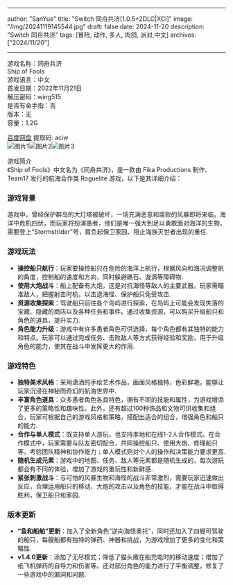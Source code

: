 
---
author: "SanYue"
title: "Switch 同舟共济[1.0.5+2DLC|XCI]"
image: "/img/20241119145544.jpg"
draft: false
date: 2024-11-20
description: "Switch 同舟共济"
tags: [冒险, 动作, 多人, 肉鸽, 派对,中文]
archives: ["2024/11/20"]

---

游戏名称：同舟共济   
Ship of Fools    
游戏语言：中文  
首发日期：2022年11月21日  
解压密码：wing515  
是否有金手指：否  
版本：无   
容量：1.2G

[百度网盘](https://pan.baidu.com/s/1MdKL8OOxHoc6h0NICMIlLw) 提取码: aciw  
![图片1](/img/e6e5fc.jpg)![图片2](/img/11d24.jpg)![图片3](/img/bf559.jpg)  

游戏简介  
《Ship of Fools》中文名为《同舟共济》，是一款由 Fika Productions 制作、Team17 发行的航海合作类 Roguelite 游戏，以下是其详细介绍：

### 游戏背景
游戏中，曾经保护群岛的大灯塔被破坏，一场充满恶意和腐败的风暴即将来临，海洋中危机四伏，而玩家将扮演愚者，他们是唯一强大到足以勇敢面对海洋的生物，需要登上“Stormstrider”号，肩负起保卫家园、阻止海族灭世者出现的重任.

### 游戏玩法
- **操控船只航行**：玩家要操控船只在危险的海洋上航行，根据风向和海况调整帆的角度，控制船的速度和方向，同时躲避礁石、漩涡等障碍物.
- **使用大炮战斗**：船上配备有大炮，这是对抗海怪等敌人的主要武器。玩家需瞄准敌人，把握射击时机，以击退海怪、保护船只免受攻击.
- **资源收集探索**：驾驶船只前往各个岛屿进行探索，在岛屿上可能会发现失落的宝藏、隐藏的商店以及各种任务和事件。通过收集资源，可以购买升级船只和角色的道具，提升实力.
- **角色能力升级**：游戏中有许多愚者角色可供选择，每个角色都有其独特的能力和特点。玩家可以通过完成任务、击败敌人等方式获得经验和奖励，用于升级角色的能力，使其在战斗中发挥更大的作用.

### 游戏特色
- **独特美术风格**：采用潇洒的手绘艺术作品，画面风格独特，色彩鲜艳，能够让玩家沉浸在神秘而奇幻的航海世界中.
- **丰富角色道具**：众多愚者角色各具特色，拥有不同的技能和属性，为游戏增添了更多的策略性和趣味性。此外，还有超过100种饰品和文物可供收集和组合，玩家可根据自己的游戏风格和策略，搭配出适合的组合，增强角色和船只的能力.
- **合作与单人模式**：既支持单人游玩，也支持本地和在线1-2人合作模式。在合作模式中，玩家需要与队友密切配合，共同操控船只、使用大炮、修理船只等，考验团队精神和协作能力；单人模式则对个人的操作和决策能力要求更高.
- **随机生成元素**：游戏中的地图、任务、敌人等元素都是随机生成的，每次游玩都会有不同的体验，增加了游戏的重玩性和新鲜感.
- **紧张刺激战斗**：与可怕的风暴生物和海怪的战斗非常激烈，需要玩家迅速做出反应，合理运用船只的移动、大炮的攻击以及角色的技能，才能在战斗中取得胜利，保卫船只和家园.

### 版本更新
- **“鱼和船舶”更新**：加入了全新角色“逆向海怪奥托”，同时还加入了四艘可驾驶的船只，每艘船都有独特的弹药、神器和挑战，为游戏增加了更多的变化和策略性.
- **v1.4.0更新**：添加了无尽模式；降低了猫头鹰在船充电时的移动速度；增加了纸飞机弹药的自导力和伤害等。还对部分角色的能力进行了平衡调整，修复了一些游戏中的漏洞和问题.
 
